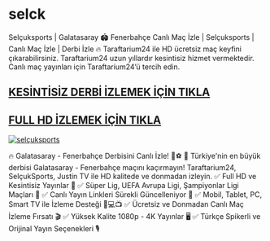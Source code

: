 # selck
Selçuksports | Galatasaray 🏟️ Fenerbahçe Canlı Maç İzle | Selçuksports | Canlı Maç İzle | Derbi İzle 🔥
Taraftarium24 ile HD ücretsiz maç keyfini çıkarabilirsiniz. Taraftarium24 uzun yıllardır kesintisiz hizmet vermektedir. Canlı maç yayınları için Taraftarium24’ü tercih edin.
## <a href="https://https://t.me/birazcikspors"> KESİNTİSİZ DERBİ İZLEMEK İÇİN TIKLA </a>
## <a href="https://t.me/birazcikspors">FULL HD İZLEMEK İÇİN TIKLA </a>

[![selçuksports](https://github.com/user-attachments/assets/d5ad5d2b-495b-40d3-a764-6f705ba68971)](https://t.me/birazcikspors)

🔥 Galatasaray - Fenerbahçe Derbisini Canlı İzle! 🎤⚽
📌 Türkiye'nin en büyük derbisi Galatasaray - Fenerbahçe maçını kaçırmayın! Taraftarium24, SelçukSports, Justin TV ile HD kalitede ve donmadan izleyin.
✅ Full HD ve Kesintisiz Yayınlar 📡
✅ Süper Lig, UEFA Avrupa Ligi, Şampiyonlar Ligi Maçları 🏅
✅ Canlı Yayın Linkleri Sürekli Güncelleniyor 🔄
✅ Mobil, Tablet, PC, Smart TV ile İzleme Desteği 📱💻📺
✅ Ücretsiz ve Donmadan Canlı Maç İzleme Fırsatı 🎬
✅ Yüksek Kalite 1080p - 4K Yayınlar 🖥️
✅ Türkçe Spikerli ve Orijinal Yayın Seçenekleri 🎙️
